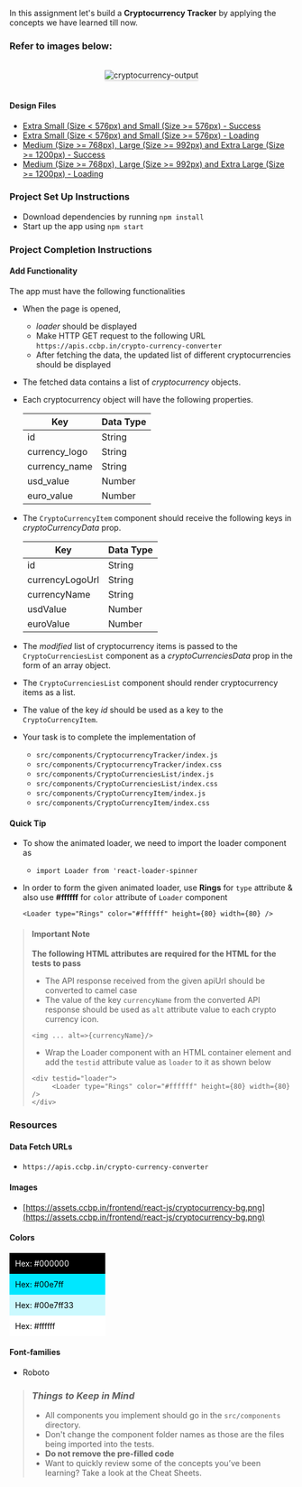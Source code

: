 In this assignment let's build a **Cryptocurrency Tracker** by applying the concepts we have learned till now.

### Refer to images below:

<br/>
<div style="text-align: center;">
    <img src="https://assets.ccbp.in/frontend/content/react-js/cryptocurrency-tracker-output.gif" alt="cryptocurrency-output" style="max-width:70%;box-shadow:0 2.8px 2.2px rgba(0, 0, 0, 0.12)">
</div>
<br/>

#### Design Files

- [Extra Small (Size < 576px) and Small (Size >= 576px) - Success](https://assets.ccbp.in/frontend/content/react-js/cryptocurrency-sm-success-output.png)
- [Extra Small (Size < 576px) and Small (Size >= 576px) - Loading](https://assets.ccbp.in/frontend/content/react-js/cryptocurrency-sm-loading-output.png)
- [Medium (Size >= 768px), Large (Size >= 992px) and Extra Large (Size >= 1200px) - Success](https://assets.ccbp.in/frontend/content/react-js/cryptocurrency-lg-success-output.png)
- [Medium (Size >= 768px), Large (Size >= 992px) and Extra Large (Size >= 1200px) - Loading](https://assets.ccbp.in/frontend/content/react-js/cryptocurrency-lg-loading-output.png)

### Project Set Up Instructions

- Download dependencies by running `npm install`
- Start up the app using `npm start`

### Project Completion Instructions

#### Add Functionality

The app must have the following functionalities

- When the page is opened,

  - _loader_ should be displayed
  - Make HTTP GET request to the following URL
    `https://apis.ccbp.in/crypto-currency-converter`
  - After fetching the data, the updated list of different cryptocurrencies should be displayed

- The fetched data contains a list of _cryptocurrency_ objects.
- Each cryptocurrency object will have the following properties.

  | Key           | Data Type |
  | ------------- | --------- |
  | id            | String    |
  | currency_logo | String    |
  | currency_name | String    |
  | usd_value     | Number    |
  | euro_value    | Number    |

- The `CryptoCurrencyItem` component should receive the following keys in _cryptoCurrencyData_ prop.

  | Key             | Data Type |
  | --------------- | --------- |
  | id              | String    |
  | currencyLogoUrl | String    |
  | currencyName    | String    |
  | usdValue        | Number    |
  | euroValue       | Number    |

- The _modified_ list of cryptocurrency items is passed to the `CryptoCurrenciesList` component as a _cryptoCurrenciesData_ prop in the form of an array object.
- The `CryptoCurrenciesList` component should render cryptocurrency items as a list.
- The value of the key _id_ should be used as a key to the `CryptoCurrencyItem`.

- Your task is to complete the implementation of
  - `src/components/CryptocurrencyTracker/index.js`
  - `src/components/CryptocurrencyTracker/index.css`
  - `src/components/CryptoCurrenciesList/index.js`
  - `src/components/CryptoCurrenciesList/index.css`
  - `src/components/CryptoCurrencyItem/index.js`
  - `src/components/CryptoCurrencyItem/index.css`

#### Quick Tip

- To show the animated loader, we need to import the loader component as
  - `import Loader from 'react-loader-spinner`
- In order to form the given animated loader, use **Rings** for `type` attribute
  & also use **#ffffff** for `color` attribute of `Loader` component

  ```
  <Loader type="Rings" color="#ffffff" height={80} width={80} />
  ```

> #### Important Note
>
> **The following HTML attributes are required for the HTML for the tests to pass**
>
> - The API response received from the given apiUrl should be converted to camel case
> - The value of the key `currencyName` from the converted API response should be used as `alt` attribute value to each crypto currency icon.
>
>  ```
>  <img ... alt=>{currencyName}/>
>  ```
>
> - Wrap the Loader component with an HTML container element and add the
>   `testid` attribute value as `loader` to it as shown below
>
> ```
> <div testid="loader">
>      <Loader type="Rings" color="#ffffff" height={80} width={80} />
> </div>
> ```

### Resources

#### Data Fetch URLs

- `https://apis.ccbp.in/crypto-currency-converter`

#### Images

- [https://assets.ccbp.in/frontend/react-js/cryptocurrency-bg.png](https://assets.ccbp.in/frontend/react-js/cryptocurrency-bg.png)

#### Colors

<div style="background-color: #000000; width: 150px; padding: 10px; color: white">Hex: #000000</div>
<div style="background-color: #00e7ff; width: 150px; padding: 10px; color: black">Hex: #00e7ff</div>
<div style="background-color: #00e7ff33; width: 150px; padding: 10px; color: black">Hex: #00e7ff33</div>
<div style="background-color: #ffffff; width: 150px; padding: 10px; color: black">Hex: #ffffff</div>

#### Font-families

- Roboto

> ### _Things to Keep in Mind_
>
> - All components you implement should go in the `src/components` directory.
> - Don't change the component folder names as those are the files being
>   imported into the tests.
> - **Do not remove the pre-filled code**
> - Want to quickly review some of the concepts you’ve been learning? Take a
>   look at the Cheat Sheets.
